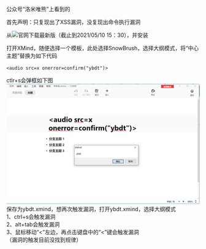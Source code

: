 公众号“洛米唯熊”上看到的

首先声明：只复现出了XSS漏洞，没复现出命令执行漏洞

从![官网](https://www.xmind.cn/xmind2020/)下载最新版（截止到2021/05/10 15：30），并安装

打开XMind，随便选择一个模板，此处选择SnowBrush，选择大纲模式，将“中心主题”替换为如下代码
```
<audio src=x onerror=confirm("ybdt")>
```
ctlr+s会弹框如下图  
![image](./pic/a0.png)
保存为ybdt.xmind，想再次触发漏洞，打开ybdt.xmind，选择大纲模式  
1、ctrl+s会触发漏洞  
2、alt+tab会触发漏洞  
3、鼠标移动“<”左边，再点击键盘中的“<”键会触发漏洞  
（漏洞的触发目前没找到规律）
